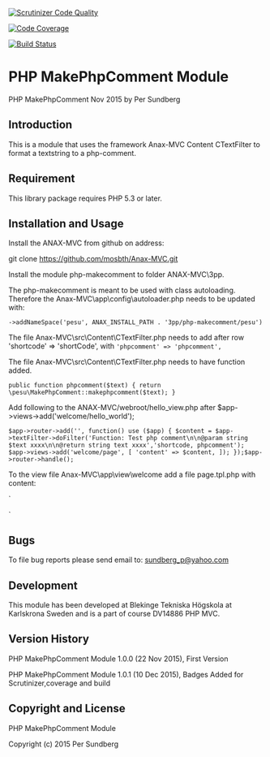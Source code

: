 [![Scrutinizer Code Quality](https://scrutinizer-ci.com/g/pesu12/makephpcomment/badges/quality-score.png?b=master)](https://scrutinizer-ci.com/g/pesu12/makephpcomment/?branch=master)

[![Code Coverage](https://scrutinizer-ci.com/g/pesu12/makephpcomment/badges/coverage.png?b=master)](https://scrutinizer-ci.com/g/pesu12/makephpcomment/?branch=master)

[![Build Status](https://scrutinizer-ci.com/g/pesu12/makephpcomment/badges/build.png?b=master)](https://scrutinizer-ci.com/g/pesu12/makephpcomment/build-status/master)


PHP MakePhpComment Module
==========================

PHP MakePhpComment Nov 2015 by Per Sundberg 


Introduction
------------
This is a module that uses the framework Anax-MVC Content CTextFilter
to format a textstring to a php-comment. 

Requirement
-----------

This library package requires PHP 5.3 or later.

Installation and Usage
----------------------
Install the ANAX-MVC from github on address:

git clone https://github.com/mosbth/Anax-MVC.git

Install the module php-makecomment to folder ANAX-MVC\3pp.

The php-makecomment is meant to be used with class autoloading. 
Therefore the Anax-MVC\app\config\autoloader.php needs to be updated with:

`->addNameSpace('pesu', ANAX_INSTALL_PATH . '3pp/php-makecomment/pesu')`

The file Anax-MVC\src\Content\CTextFilter.php needs to add after row 'shortcode' => 'shortCode',
with
`'phpcomment' => 'phpcomment',`  

The file Anax-MVC\src\Content\CTextFilter.php  needs to have function added.   

`public function phpcomment($text)
{
   return \pesu\MakePhpComment::makephpcomment($text);
}`


Add following to the ANAX-MVC/webroot/hello_view.php after $app->views->add('welcome/hello_world');

`$app->router->add('', function() use ($app) {
	$content = $app->textFilter->doFilter('Function: Test php comment\n\n@param
    string $text xxxx\n\n@return string text xxxx','shortcode, phpcomment');
    $app->views->add('welcome/page', [
        'content' => $content,
    ]);
});$app->router->handle();`
 
To the view file Anax-MVC\app\view\welcome add a file page.tpl.php with content:
<article class="article1">

`<?=$content?>

<?php if(isset($byline)) : ?>

<footer class="byline">

<?=$byline?>

</footer>

<?php endif; ?>

</article>`
 
Bugs
----

To file bug reports please send email to:
<sundberg_p@yahoo.com>

Development
-----------------------
This module has been developed at Blekinge Tekniska Högskola at Karlskrona Sweden
and is a part of course DV14886 PHP MVC.

Version History
---------------
PHP MakePhpComment Module 1.0.0 (22 Nov 2015), First Version

PHP MakePhpComment Module 1.0.1 (10 Dec 2015), Badges Added for Scrutinizer,coverage and build

Copyright and License
---------------------
PHP MakePhpComment Module

Copyright (c) 2015 Per Sundberg  
